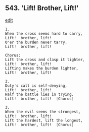
## 543.  'Lift! Brother, Lift!'
[edit](https://docs.google.com/document/d/1_GITB8ilfpfiyq2U8%2D3FsXcNfdtQ6Xzi/edit?mode=html)



    1.
    When the cross seems hard to carry,
    Lift!  brother, lift!
    O'er the burden never tarry,
    Lift!  brother, lift!

    Chorus:
    Lift the cross and clasp it tighter,
    Lift!  brother, lift!
    Lifting makes the burden lighter,
    Lift!  brother, lift!

    2.
    Duty's call is self-denying,
    Lift!  brother, lift!
    Half the battle lies in trying,
    Lift!  brother, lift!  [Chorus]

    3.
    When the evil seems the strongest,
    Lift!  brother, lift!
    Lift the hardest, lift the longest,
    Lift!  brother, lift!  [Chorus]
